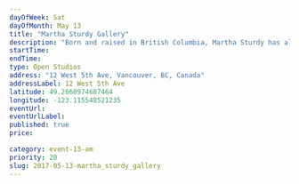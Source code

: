 ```yaml
---
dayOfWeek: Sat
dayOfMonth: May 13
title: "Martha Sturdy Gallery"
description: "Born and raised in British Columbia, Martha Sturdy has always been inspired and guided by the elements. Materials such as resin, brass, steel, and salvaged cedar find expression in her work.  As a graduate of sculpture from Emily Carr University (1978), Martha’s focus today is on three-dimensional fine art and sculpture. Martha’s studio also provides sophisticated custom furniture, accessories and artworks for clients including Louis Vuitton, Saks Fifth Avenue, Four Seasons, Jennifer Post and Holly Hunt. Martha’s open studio will display a range of her art, sculpture, furniture and accessories. We will share an overview of Martha’s inspiration and successes from her 40 years of experience, as well as an insight into our production processes."
startTime: 
endTime: 
type: Open Studios
address: "12 West 5th Ave, Vancouver, BC, Canada"
addressLabel: 12 West 5th Ave
latitude: 49.2660974607464
longitude: -123.115548521235
eventUrl: 
eventUrlLabel: 
published: true
price: 

category: event-13-am
priority: 20
slug: 2017-05-13-martha_sturdy_gallery
---
```

